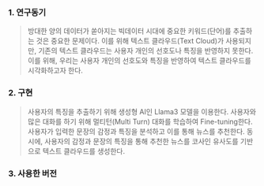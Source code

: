 ### 1. 연구동기
> 방대한 양의 데이터가 쏟아지는 빅데이터 시대에 중요한 키워드(단어)를 추출하는 것은 중요한 문제이다.
> 이를 위해 텍스트 클라우드(Text Cloud)가 사용되지만, 기존의 텍스트 클라우드는 사용자 개인의 선호도나 특징을 반영하지 못한다.
> 이를 위해, 우리는 사용자 개인의 선호도와 특징을 반영하여 텍스트 클라우드를 시각화하고자 한다.

### 2. 구현
> 사용자의 특징을 추출하기 위해 생성형 AI인 Llama3 모델을 이용한다.
> 사용자와 많은 대화를 하기 위해 멀티턴(Multi Turn) 대화를 학습하여 Fine-tuning한다.
> 사용자가 입력한 문장의 감정과 특징을 분석하고 이를 통해 뉴스를 추천한다.
> 동시에, 사용자의 감정과 문장의 특징을 통해 추천한 뉴스를 코사인 유사도를 기반으로 텍스트 클라우드를 생성한다.

### 3. 사용한 버전
